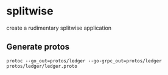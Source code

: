 # splitwise
 create a rudimentary splitwise application

## Generate protos
`protoc --go_out=protos/ledger --go-grpc_out=protos/ledger protos/ledger/ledger.proto`


